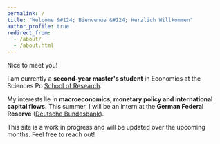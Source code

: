 ```yaml
---
permalink: /
title: "Welcome &#124; Bienvenue &#124; Herzlich Willkommen"
author_profile: true
redirect_from: 
  - /about/
  - /about.html
---
```


Nice to meet you! 

I am currently a  **second-year master's student** in Economics at the Sciences Po [School of Research](https://www.sciencespo.fr/ecole-recherche/en/academics/masters/master-economics/).

My interests lie in **macroeconomics, monetary policy and international capital flows.** This summer, I will be an intern at the **German Federal Reserve** ([Deutsche Bundesbank](https://www.bundesbank.de)).

This site is a work in progress and will be updated over the upcoming months. Feel free to reach out!
